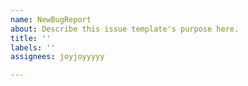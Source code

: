```yaml
---
name: NewBugReport
about: Describe this issue template's purpose here.
title: ''
labels: ''
assignees: joyjoyyyyy

---
```


